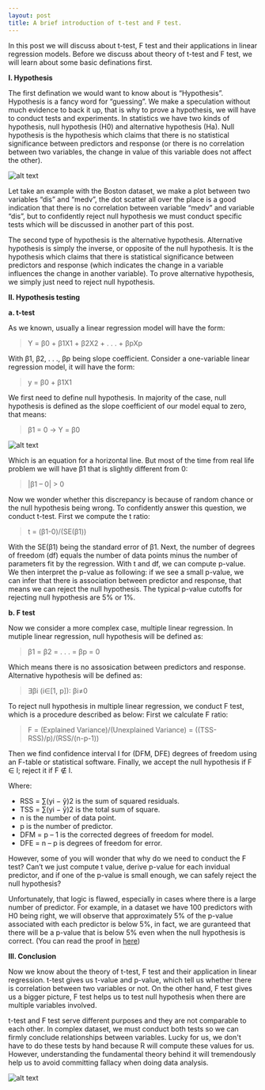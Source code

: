 ```yaml
---
layout: post
title: A brief introduction of t-test and F test.
---
```

In this post we will discuss about t-test, F test and their applications in linear regression models. Before we discuss about theory of t-test and F test, we will learn about some basic definations first. 

**I. Hypothesis**

The first defination we would want to know about is “Hypothesis”. Hypothesis is a fancy word for “guessing”. We make a speculation without much evidence to back it up, that is why to prove a hypothesis, we will have to conduct tests and experiments. In statistics we have two kinds of hypothesis, null hypothesis (H0) and alternative hypothesis (Ha).
Null hypothesis is the hypothesis which claims that there is no statistical significance between predictors and response (or there is no correlation between two variables, the change in value of this variable does not affect the other).	

![alt text](https://howilearnstatistics.github.io/images/optimization-in-linear-regression-1.png "Graph")

Let take an example with the Boston dataset, we make a plot between two variables “dis” and “medv”, the dot scatter all over the place is a good indication that there is no correlation between variable “medv” and variable “dis”, but to confidently reject null hypothesis we must conduct specific tests which will be discussed in another part of this post. 

The second type of hypothesis is the alternative hypothesis. Alternative hypothesis is simply the inverse, or opposite of the null hypothesis. It is the hypothesis which claims that there is statistical significance between predictors and response (which indicates the change in a variable influences the change in another variable). To prove alternative hypothesis, we simply just need to reject null hypothesis.

**II. Hypothesis testing**

**a. t-test**

As we known, usually a linear regression model will have the form:

>Y = β0 + β1X1 + β2X2 + . . . + βpXp

With β1, β2, . . ., βp being slope coefficient. Consider a one-variable linear regression model, it will have the form:

>y = β0 + β1X1

We first need to define null hypothesis. In majority of the case, null hypothesis is defined as the slope coefficient of our model equal to zero, that means:

>β1 = 0
>-> Y = β0

![alt text](https://howilearnstatistics.github.io/images/optimization-in-linear-regression-2.png "Graph 2")

Which is an equation for a horizontal line. But most of the time from real life problem we will have β1 that is slightly different from 0:

> |β1 – 0| > 0

Now we wonder whether this discrepancy is because of random chance or the null hypothesis being wrong. To confidently answer this question, we conduct t-test. First we compute the t ratio:
 
>t = (β1-0)/(SE(β1))
 
With the SE(β1) being the standard error of β1. Next, the number of degrees of freedom (df) equals the number of data points minus the number of parameters fit by the regression. With t and df, we can compute p-value. We then interpret the p-value as following: if we see a small p-value, we can infer that there is association between predictor and response, that means we can reject the null hypothesis. The typical p-value cutoffs for rejecting null hypothesis are 5% or 1%.

**b. F test**

Now we consider a more complex case, multiple linear regression. In mutiple linear regression, null hypothesis will be defined as:

>β1 = β2 = . . . = βp = 0

Which means there is no assosication between predictors and response. Alternative hypothesis will be defined as:

>∃βi (i∈[1, p]): βi≠0

To reject null hypothesis in multiple linear regression, we conduct F test, which is a procedure described as below:
First we calculate F ratio:

>F = (Explained Variance)/(Unexplained Variance) = ((TSS-RSS)/p)/(RSS/(n-p-1))

Then we find confidence interval I for (DFM, DFE) degrees of freedom using an F-table or statistical software. Finally, we accept the null hypothesis if F ∈ I; reject it if F ∉ I.

Where:

* RSS = ∑(yi − ŷ)2  is the sum of squared residuals.
* TSS = ∑(yi − ȳ)2 is the total sum of square.
* n is the number of data point.
* p is the number of predictor.
* DFM = p – 1 is the corrected degrees of freedom for model.
* DFE = n – p is degrees of freedom for error.

However, some of you will wonder that why do we need to conduct the F test? Can’t we just compute t value, derive p-value for each invidual predictor, and if one of the p-value is small enough, we can safely reject the null hypothesis? 

Unfortunately, that logic is flawed, especially in cases where there is a large number of predictor. For example, in a dataset we have 100 predictors with H0 being right, we will observe that approximately 5% of the p-value associated with each predictor is below 5%, in fact, we are guranteed that there will be a p-value that is below 5% even when the null hypothesis is correct. (You can read the proof in [here](https://stats.stackexchange.com/questions/152805/difference-between-f-test-and-separate-t-tests-on-each-variable)) 

**III. Conclusion**

Now we know about the theory of t-test, F test and their application in linear regression. t-test gives us t-value and p-value, which tell us whether there is correlation between two variables or not. On the other hand, F test gives us a bigger picture, F test helps us to test null hypothesis when there are multiple variables involved.

t-test and F test serve different purposes and they are not comparable to each other. In complex dataset, we must conduct both tests so we can firmly conclude relationships between variables. Lucky for us, we don't have to do these tests by hand because R will compute these values for us. However, understanding the fundamental theory behind it will tremendously help us to avoid committing fallacy when doing data analysis.      

![alt text](https://howilearnstatistics.github.io/images/optimization-in-linear-regression-3.png "Graph 3")

